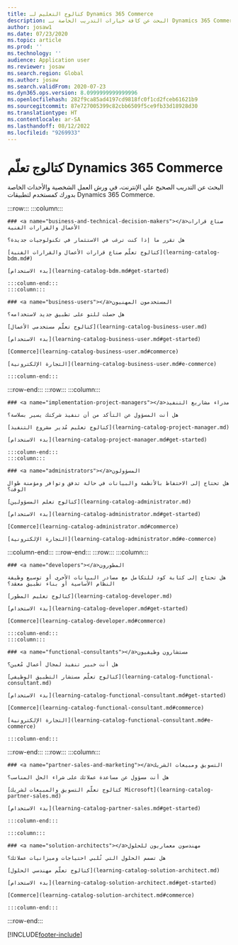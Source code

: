 ```yaml
---
title: كتالوج التعليم لـ Dynamics 365 Commerce
description: البحث عن كافة خيارات التدريب الخاصة بـ Dynamics 365 Commerce.
author: josaw1
ms.date: 07/23/2020
ms.topic: article
ms.prod: ''
ms.technology: ''
audience: Application user
ms.reviewer: josaw
ms.search.region: Global
ms.author: josaw
ms.search.validFrom: 2020-07-23
ms.dyn365.ops.version: 8.0999999999999996
ms.openlocfilehash: 282f9ca85ad4197cd9818fc0f1cd2fceb61621b9
ms.sourcegitcommit: 87e727005399c82cbb6509f5ce9fb33d18928d30
ms.translationtype: HT
ms.contentlocale: ar-SA
ms.lasthandoff: 08/12/2022
ms.locfileid: "9269933"
---
```

# <a name="dynamics-365-commerce-learning-catalog"></a>كتالوج تعلّم Dynamics 365 Commerce 

البحث عن التدريب الصحيح على الإنترنت، في ورش العمل الشخصية والأحداث الخاصة بدورك كمستخدم لتطبيقات Dynamics 365 Commerce.

<!-- ![Universal Windows Platform (UWP).](images/platform-uwp.png)  -->  

:::row:::
    :::column:::
<!-- ![Universal Windows Platform (UWP).](images/platform-uwp.png)  -->  

    ### <a name="business-and-technical-decision-makers"></a>صناع قرارات الأعمال والقرارات الفنية

    هل تقرر ما إذا كنت ترغب في الاستثمار في تكنولوجيات جديدة؟ 

    [كتالوج تعلّم صناع قرارات الأعمال والقرارات الفنية](learning-catalog-bdm.md#)

    [بدء الاستخدام](learning-catalog-bdm.md#get-started)

    :::column-end:::
    :::column:::

    ### <a name="business-users"></a>المستخدمون المهنيون

    هل حصلت للتو على تطبيق جديد لاستخدامه؟ 

    [كتالوج تعلّم مستخدمي الأعمال](learning-catalog-business-user.md)

    [بدء الاستخدام](learning-catalog-business-user.md#get-started)

    [Commerce](learning-catalog-business-user.md#commerce)

    [التجارة الإلكترونية](learning-catalog-business-user.md#e-commerce)

    :::column-end:::
:::row-end:::
:::row:::
    :::column:::

    ### <a name="implementation-project-managers"></a>مدراء مشاريع التنفيذ

    هل أنت المسؤول عن التأكد من أن تنفيذ شركتك يسير بسلاسة؟

    [كتالوج تعليم مُدير مشروع التنفيذ](learning-catalog-project-manager.md)

    [بدء الاستخدام](learning-catalog-project-manager.md#get-started)

    :::column-end:::
    :::column:::

    ### <a name="administrators"></a>المسؤولون

    هل تحتاج إلى الاحتفاظ بالأنظمة والبيانات في حالة تدفق وتوافر ومؤمنة طوال الوقت؟

    [كتالوج تعلم المسؤولين](learning-catalog-administrator.md)

    [بدء الاستخدام](learning-catalog-administrator.md#get-started)

    [Commerce](learning-catalog-administrator.md#commerce)

    [التجارة الإلكترونية](learning-catalog-administrator.md#e-commerce)

  :::column-end:::
:::row-end:::
:::row:::
    :::column:::

    ### <a name="developers"></a>المطورون

    هل تحتاج إلى كتابة كود للتكامل مع مصادر البيانات الأخرى أو توسيع وظيفة النظام الأساسية أو بناء تطبيق معقد؟

    [كتالوج تعليم المطور](learning-catalog-developer.md)

    [بدء الاستخدام](learning-catalog-developer.md#get-started)

    [Commerce](learning-catalog-developer.md#commerce)

    :::column-end:::
    :::column:::

    ### <a name="functional-consultants"></a>مستشارون وظيفيون

    هل أنت خبير تنفيذ لمجال أعمال مُعين؟  

    [كتالوج تعلّم مستشار التطبيق الوظيفي](learning-catalog-functional-consultant.md)

    [بدء الاستخدام](learning-catalog-functional-consultant.md#get-started)

    [Commerce](learning-catalog-functional-consultant.md#commerce)

    [التجارة الإلكترونية](learning-catalog-functional-consultant.md#e-commerce)

    :::column-end:::
:::row-end:::
:::row:::
    :::column:::

    ### <a name="partner-sales-and-marketing"></a>التسويق ومبيعات الشريك

    هل أنت مسؤول عن مساعدة عملائك على شراء الحل المناسب؟ 

    [كتالوج تعلّم التسويق والمبيعات لشريك Microsoft](learning-catalog-partner-sales.md)

    [بدء الاستخدام](learning-catalog-partner-sales.md#get-started)

    :::column-end:::

    :::column:::

    ### <a name="solution-architects"></a>مهندسون معماريون للحلول

    هل تصمم الحلول التي تُلبي احتياجات وميزانيات عملائك؟

    [كتالوح تعلّم مهندسي الحلول](learning-catalog-solution-architect.md)

    [بدء الاستخدام](learning-catalog-solution-architect.md#get-started)

    [Commerce](learning-catalog-solution-architect.md#commerce)

    :::column-end:::
:::row-end:::


[!INCLUDE[footer-include](../../includes/footer-banner.md)]
